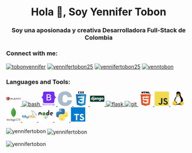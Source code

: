 <h1 align="center">Hola 👋, Soy Yennifer Tobon</h1>
<h3 align="center">Soy una aposionada y creativa Desarrolladora Full-Stack de Colombia</h3>

<h3 align="left">Connect with me:</h3>
<p align="left">
<a href="https://twitter.com/tobonyennifer" target="blank"><img align="center" src="https://cdn.jsdelivr.net/npm/simple-icons@3.0.1/icons/twitter.svg" alt="tobonyennifer" height="30" width="40" /></a>
<a href="https://linkedin.com/in/yennifertobon25" target="blank"><img align="center" src="https://cdn.jsdelivr.net/npm/simple-icons@3.0.1/icons/linkedin.svg" alt="yennifertobon25" height="30" width="40" /></a>
<a href="https://fb.com/yennifertobon25" target="blank"><img align="center" src="https://cdn.jsdelivr.net/npm/simple-icons@3.0.1/icons/facebook.svg" alt="yennifertobon25" height="30" width="40" /></a>
<a href="https://instagram.com/yenntobon" target="blank"><img align="center" src="https://cdn.jsdelivr.net/npm/simple-icons@3.0.1/icons/instagram.svg" alt="yenntobon" height="30" width="40" /></a>
</p>

<h3 align="left">Languages and Tools:</h3>
<p align="left"> <a href="https://angular.io" target="_blank"> <img src="https://raw.githubusercontent.com/devicons/devicon/master/icons/angularjs/angularjs-original-wordmark.svg" alt="angularjs" width="40" height="40"/> </a> <a href="https://www.gnu.org/software/bash/" target="_blank"> <img src="https://www.vectorlogo.zone/logos/gnu_bash/gnu_bash-icon.svg" alt="bash" width="40" height="40"/> </a> <a href="https://getbootstrap.com" target="_blank"> <img src="https://raw.githubusercontent.com/devicons/devicon/master/icons/bootstrap/bootstrap-plain-wordmark.svg" alt="bootstrap" width="40" height="40"/> </a> <a href="https://www.cprogramming.com/" target="_blank"> <img src="https://raw.githubusercontent.com/devicons/devicon/master/icons/c/c-original.svg" alt="c" width="40" height="40"/> </a> <a href="https://www.w3schools.com/css/" target="_blank"> <img src="https://raw.githubusercontent.com/devicons/devicon/master/icons/css3/css3-original-wordmark.svg" alt="css3" width="40" height="40"/> </a> <a href="https://www.djangoproject.com/" target="_blank"> <img src="https://raw.githubusercontent.com/devicons/devicon/master/icons/django/django-original.svg" alt="django" width="40" height="40"/> </a> <a href="https://flask.palletsprojects.com/" target="_blank"> <img src="https://www.vectorlogo.zone/logos/pocoo_flask/pocoo_flask-icon.svg" alt="flask" width="40" height="40"/> </a> <a href="https://git-scm.com/" target="_blank"> <img src="https://www.vectorlogo.zone/logos/git-scm/git-scm-icon.svg" alt="git" width="40" height="40"/> </a> <a href="https://www.w3.org/html/" target="_blank"> <img src="https://raw.githubusercontent.com/devicons/devicon/master/icons/html5/html5-original-wordmark.svg" alt="html5" width="40" height="40"/> </a> <a href="https://developer.mozilla.org/en-US/docs/Web/JavaScript" target="_blank"> <img src="https://raw.githubusercontent.com/devicons/devicon/master/icons/javascript/javascript-original.svg" alt="javascript" width="40" height="40"/> </a> <a href="https://www.linux.org/" target="_blank"> <img src="https://raw.githubusercontent.com/devicons/devicon/master/icons/linux/linux-original.svg" alt="linux" width="40" height="40"/> </a> <a href="https://www.mongodb.com/" target="_blank"> <img src="https://raw.githubusercontent.com/devicons/devicon/master/icons/mongodb/mongodb-original-wordmark.svg" alt="mongodb" width="40" height="40"/> </a> <a href="https://www.mysql.com/" target="_blank"> <img src="https://raw.githubusercontent.com/devicons/devicon/master/icons/mysql/mysql-original-wordmark.svg" alt="mysql" width="40" height="40"/> </a> <a href="https://nodejs.org" target="_blank"> <img src="https://raw.githubusercontent.com/devicons/devicon/master/icons/nodejs/nodejs-original-wordmark.svg" alt="nodejs" width="40" height="40"/> </a> <a href="https://www.python.org" target="_blank"> <img src="https://raw.githubusercontent.com/devicons/devicon/master/icons/python/python-original.svg" alt="python" width="40" height="40"/> </a> <a href="https://www.typescriptlang.org/" target="_blank"> <img src="https://raw.githubusercontent.com/devicons/devicon/master/icons/typescript/typescript-original.svg" alt="typescript" width="40" height="40"/> </a> </p>

<p><img align="left" src="https://github-readme-stats.vercel.app/api/top-langs?username=yennifertobon&show_icons=true&locale=en&layout=compact" alt="yennifertobon" /></p>

<p>&nbsp;<img align="center" src="https://github-readme-stats.vercel.app/api?username=yennifertobon&show_icons=true&locale=en" alt="yennifertobon" /></p>

<p><img align="center" src="https://github-readme-streak-stats.herokuapp.com/?user=yennifertobon&" alt="yennifertobon" /></p>

